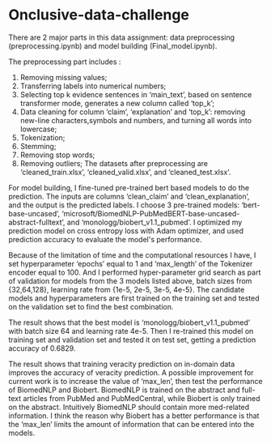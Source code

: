 # Onclusive-data-challenge

There are 2 major parts in this data assignment: data preprocessing (preprocessing.ipynb) and model building (Final_model.ipynb). 

The preprocessing part includes : 
1. Removing missing values; 
2. Transferring labels into numerical numbers; 
3. Selecting top k evidence sentences in ‘main_text’, based on sentence transformer mode, generates a new column called ‘top_k’;
4. Data cleaning for column ‘claim’, ‘explanation’ and ‘top_k’: removing new-line characters,symbols and numbers, and turning all words into lowercase;
5. Tokenization;
6. Stemming;
7. Removing stop words;
8. Removing outliers;
The datasets after preprocessing are ‘cleaned_train.xlsx’, ‘cleaned_valid.xlsx’, and ‘cleaned_test.xlsx’.

For model building, I fine-tuned pre-trained bert based models to do the prediction. The inputs are columns ‘clean_claim’ and ‘clean_explanation’, and the output is the predicted labels. I choose 3 pre-trained models: ‘bert-base-uncased’, ‘microsoft/BiomedNLP-PubMedBERT-base-uncased-abstract-fulltext’, and ‘monologg/biobert_v1.1_pubmed’.  I optimized my prediction model on cross entropy loss with Adam optimizer, and used prediction accuracy to evaluate the model's performance.

Because of the limitation of time and the computational resources I have, I set hyperparameter ‘epochs’ equal to 1 and ‘max_length’ of the Tokenizer encoder equal to 100. And I performed hyper-parameter grid search as part of validation for models from the 3 models listed above, batch sizes from {32,64,128}, learning rate from {1e-5, 2e-5, 3e-5, 4e-5}. The candidate models and hyperparameters are first trained on the training set and tested on the validation set to find the best combination. 

The result shows that the best model is ‘monologg/biobert_v1.1_pubmed’ with batch size 64 and learning rate 4e-5. Then I re-trained this model on training set and validation set and tested it on test set, getting a prediction accuracy of 0.6829.  

The result shows that training veracity prediction on in-domain data improves the accuracy of veracity prediction. A possible improvement for current work is to increase the value of ‘max_len’, then test the performance of BiomedNLP and Biobert. BiomedNLP is trained on the abstract and full-text articles from PubMed and PubMedCentral, while Biobert is only trained on the abstract. Intuitively BiomedNLP should contain more med-related information. I think the reason why Biobert has a better performance is that the ‘max_len’ limits the amount of information that can be entered into the models.
